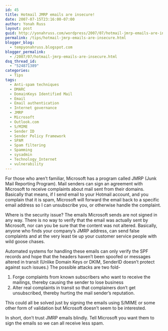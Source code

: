 ```yaml
---
id: 45
title: Hotmail JMRP emails are insecure!
date: 2007-07-15T23:16:00-07:00
author: Yonah Russ
layout: post
guid: http://yonahruss.com/wordpress/2007/07/hotmail-jmrp-emails-are-insecure.html
permalink: /tips/hotmail-jmrp-emails-are-insecure.html
blogger_blog:
  - tempyonahruss.blogspot.com
blogger_permalink:
  - /2007/07/hotmail-jmrp-emails-are-insecure.html
dsq_thread_id:
  - "524871389"
categories:
  - Tips
tags:
  - Anti-spam techniques
  - DMARC
  - DomainKeys Identified Mail
  - Email
  - Email authentication
  - Internet governance
  - JMRP
  - Microsoft
  - Outlook.com
  - S/MIME
  - Sender ID
  - Sender Policy Framework
  - SPAM
  - Spam filtering
  - Spamming
  - sysadmin
  - Technology_Internet
  - vulnerability
---
```

For those who aren&#8217;t familiar, Microsoft has a program called JMRP (Junk Mail Reporting Program). Mail senders can sign an agreement with Microsoft to receive complaints about mail sent from their domains. Basically that means, if I send email to your Hotmail account, and you complain that it is spam, Microsoft will forward the email back to a specific email address so I can unsubscribe you, or otherwise handle the complaint.

Where is the security issue? The emails Microsoft sends are not signed in any way. There is no way to verify that the email was actually sent by Microsoft, nor can you be sure that the content was not altered. Basically, anyone who finds your company&#8217;s JMRP address, can send false complaints and at the very least tie up your customer service people with wild goose chases.

Automated systems for handling these emails can only verify the SPF records and hope that the headers haven&#8217;t been spoofed or messages altered in transit (Unlike Domain Keys or DKIM, SenderID doesn&#8217;t protect against such issues.) The possible attacks are two fold-

  1. Forge complaints from known subscribers who want to receive the mailings, thereby causing the sender to lose business
  2. Alter real complaints in transit so that complainers don&#8217;t get unsubscribed, thereby hurting the mail sender&#8217;s reputation.

This could all be solved just by signing the emails using S/MIME or some other form of validation but Microsoft doesn&#8217;t seem to be interested.

In short, don&#8217;t trust JMRP emails blindly. Tell Microsoft you want them to sign the emails so we can all receive less spam.